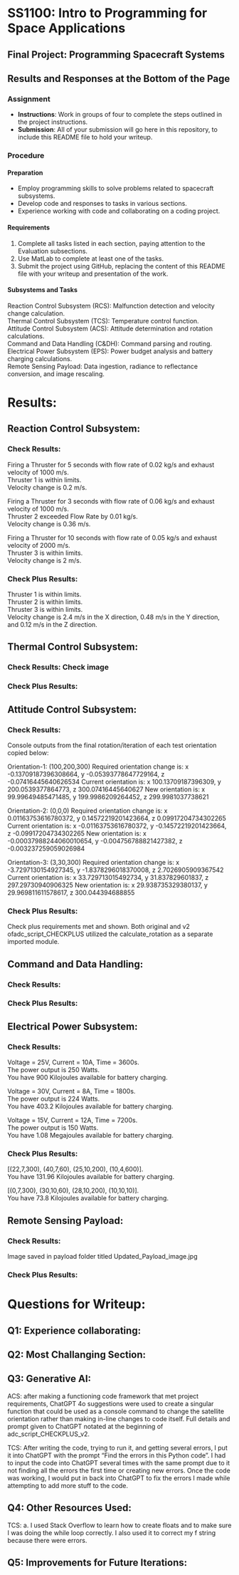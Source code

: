 # SS1100: Intro to Programming for Space Applications
## Final Project: Programming Spacecraft Systems
## Results and Responses at the Bottom of the Page

### Assignment
- **Instructions**: Work in groups of four to complete the steps outlined in the project instructions.
- **Submission**: All of your submission will go here in this repository, to include this README file to hold your writeup.

### Procedure
#### Preparation
- Employ programming skills to solve problems related to spacecraft subsystems.
- Develop code and responses to tasks in various sections.
- Experience working with code and collaborating on a coding project.

#### Requirements
1. Complete all tasks listed in each section, paying attention to the Evaluation subsections.
2. Use MatLab to complete at least one of the tasks.
3. Submit the project using GitHub, replacing the content of this README file with your writeup and presentation of the work.

#### Subsystems and Tasks
Reaction Control Subsystem (RCS): Malfunction detection and velocity change calculation.\
Thermal Control Subsystem (TCS): Temperature control function.\
Attitude Control Subsystem (ACS): Attitude determination and rotation calculations.\
Command and Data Handling (C&DH): Command parsing and routing.\
Electrical Power Subsystem (EPS): Power budget analysis and battery charging calculations.\
Remote Sensing Payload: Data ingestion, radiance to reflectance conversion, and image rescaling.


# Results:
## Reaction Control Subsystem:
### Check Results:
Firing a Thruster for 5 seconds with flow rate of 0.02 kg/s and exhaust velocity of 1000 m/s.\
Thruster 1 is within limits.\
Velocity change is 0.2 m/s.

Firing a Thruster for 3 seconds with flow rate of 0.06 kg/s and exhaust velocity of 1000 m/s.\
Thruster 2 exceeded Flow Rate by 0.01 kg/s.\
Velocity change is 0.36 m/s.

Firing a Thruster for 10 seconds with flow rate of 0.05 kg/s and exhaust velocity of 2000 m/s.\
Thruster 3 is within limits.\
Velocity change is 2 m/s.

### Check Plus Results:
Thruster 1 is within limits.\
Thruster 2 is within limits.\
Thruster 3 is within limits.\
Velocity change is 2.4 m/s in the X direction, 0.48 m/s in the Y direction, and 0.12 m/s in the Z direction.

## Thermal Control Subsystem:
### Check Results: Check image 

### Check Plus Results:

## Attitude Control Subsystem:
### Check Results:
Console outputs from the final rotation/iteration of each test orientation copied below:

Orientation-1: (100,200,300)
Required orientation change is: x -0.13709187396308664, y -0.05393778647729164, z -0.07416445640626534
Current orientation is: x 100.13709187396309, y 200.0539377864773, z 300.07416445640627
New orientation is: x 99.99649485471485, y 199.9986209264452, z 299.9981037738621

Orientation-2: (0,0,0)
Required orientation change is: x 0.01163753616780372, y 0.14572219201423664, z 0.09917204734302265
Current orientation is: x -0.01163753616780372, y -0.14572219201423664, z -0.09917204734302265
New orientation is: x -0.00037988244060010654, y -0.004756788821427382, z -0.003237259059026984

Orientation-3: (3,30,300)
Required orientation change is: x -3.7297130154927345, y -1.8378296018370008, z 2.7026905909367542
Current orientation is: x 33.729713015492734, y 31.837829601837, z 297.29730940906325
New orientation is: x 29.938735329380137, y 29.969811611578617, z 300.044394688855

### Check Plus Results:
Check plus requirements met and shown. Both original and v2 ofadc_script_CHECKPLUS utilized the calculate_rotation as a separate imported module.

## Command and Data Handling:
### Check Results:

### Check Plus Results:

## Electrical Power Subsystem:
### Check Results:
Voltage = 25V, Current = 10A, Time = 3600s.\
The power output is 250 Watts.\
You have 900 Kilojoules available for battery charging.

Voltage = 30V, Current = 8A, Time = 1800s.\
The power output is 224 Watts.\
You have 403.2 Kilojoules available for battery charging.

Voltage = 15V, Current = 12A, Time = 7200s.\
The power output is 150 Watts.\
You have 1.08 Megajoules available for battery charging.

### Check Plus Results:
[(22,7,300), (40,7,60), (25,10,200), (10,4,600)].\
You have 131.96 Kilojoules available for battery charging.

[(0,7,300), (30,10,60), (28,10,200), (10,10,10)].\
You have 73.8 Kilojoules available for battery charging.

## Remote Sensing Payload:
### Check Results:
Image saved in payload folder titled Updated_Payload_image.jpg

### Check Plus Results:

# Questions for Writeup:

## Q1: Experience collaborating:

## Q2: Most Challanging Section:

## Q3: Generative AI:
ACS: after making a functioning code framework that met project requirements, ChatGPT 4o suggestions were used to create a singular function that could be used as a console command to change the satellite orientation rather than making in-line changes to code itself. Full details and prompt given to ChatGPT notated at the beginning of adc_script_CHECKPLUS_v2.

TCS: After writing the code, trying to run it, and getting several errors, I put it into ChatGPT with the prompt “Find the errors in this Python code”. I had to input the code into ChatGPT several times with the same prompt due to it not finding all the errors the first time or creating new errors. Once the code was working, I would put in back into ChatGPT to fix the errors I made while attempting to add more stuff to the code. 

## Q4: Other Resources Used: 
TCS: a.	I used Stack Overflow to learn how to create floats and to make sure I was doing the while loop correctly. I also used it to correct my f string because there were errors. 

## Q5: Improvements for Future Iterations:
